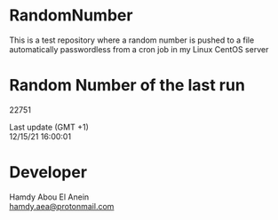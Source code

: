 # RandomNumber    
This is a test repository where a random number is pushed to a file automatically passwordless from a cron job in my Linux CentOS server    
# Random Number of the last run   
22751
      
Last update (GMT +1)    
12/15/21 16:00:01
# Developer    
Hamdy Abou El Anein   
hamdy.aea@protonmail.com
